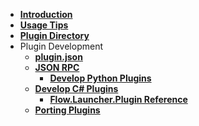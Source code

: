 - [**Introduction**](/README.md)
- [**Usage Tips**](/usage-tips.md)
- [**Plugin Directory**](/plugins.md)
- Plugin Development
    - [**plugin.json**](/plugins.json.md)
    - [**JSON RPC**](/json-rpc.md)
        - [**Develop Python Plugins**](/develop-py-plugins.md)
    - [**Develop C# Plugins**](/develop-csharp-plugins.md)
      - [**Flow.Launcher.Plugin Reference**]()
    - [**Porting Plugins**](/port-plugins.md)